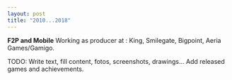 ```yaml
---
layout: post
title: "2010...2018"
---
```

**F2P and Mobile**
Working as producer at : King, Smilegate, Bigpoint, Aeria Games/Gamigo.

TODO: Write text, fill content, fotos, screenshots, drawings... Add released games and achievements.

